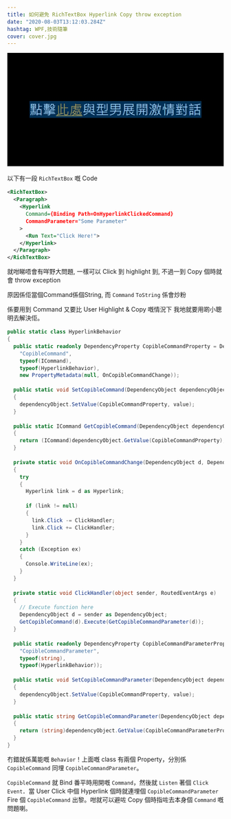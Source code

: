 ```yaml
---
title: 如何避免 RichTextBox Hyperlink Copy throw exception
date: "2020-08-03T13:12:03.284Z"
hashtag: WPF,技術隨筆
cover: cover.jpg
---
```


![如何避免 RichTextBox Hyperlink Copy throw exception](./cover.jpg)

以下有一段 `RichTextBox` 嘅 Code
```xml
<RichTextBox>
  <Paragraph>
    <Hyperlink
      Command={Binding Path=OnHyperlinkClickedCommand}
      CommandParameter="Some Parameter"
    >
      <Run Text="Click Here!">
    </Hyperlink>
  </Paragraph>
</RichTextBox>
```

就咁睇唔會有咩野大問題, 一樣可以 Click 到 highlight 到, 不過一到 Copy 個時就會 throw exception

原因係佢當個Command係個String, 而 `Command` `ToString` 係會炒粉

係要用到 Command 又要比 User Highlight & Copy 嘅情況下 我地就要用啲小聰明去解決佢。

```csharp
public static class HyperlinkBehavior
{
  public static readonly DependencyProperty CopibleCommandProperty = DependencyProperty.RegisterAttached(
    "CopibleCommand",
    typeof(ICommand),
    typeof(HyperlinkBehavior),
    new PropertyMetadata(null, OnCopibleCommandChange));

  public static void SetCopibleCommand(DependencyObject dependencyObject, ICommand value)
  {
    dependencyObject.SetValue(CopibleCommandProperty, value);
  }

  public static ICommand GetCopibleCommand(DependencyObject dependencyObject)
  {
    return (ICommand)dependencyObject.GetValue(CopibleCommandProperty);
  }

  private static void OnCopibleCommandChange(DependencyObject d, DependencyPropertyChangedEventArgs e)
  {
    try
    {
      Hyperlink link = d as Hyperlink;

      if (link != null)
      {
        link.Click -= ClickHandler;
        link.Click += ClickHandler;
      }
    }
    catch (Exception ex)
    {
      Console.WriteLine(ex);
    }
  }

  private static void ClickHandler(object sender, RoutedEventArgs e)
  {
    // Execute function here
    DependencyObject d = sender as DependencyObject;
    GetCopibleCommand(d).Execute(GetCopibleCommandParameter(d));
  }

  public static readonly DependencyProperty CopibleCommandParameterProperty = DependencyProperty.RegisterAttached(
    "CopibleCommandParameter",
    typeof(string),
    typeof(HyperlinkBehavior));

  public static void SetCopibleCommandParameter(DependencyObject dependencyObject, ICommand value)
  {
    dependencyObject.SetValue(CopibleCommandProperty, value);
  }

  public static string GetCopibleCommandParameter(DependencyObject dependencyObject)
  {
    return (string)dependencyObject.GetValue(CopibleCommandParameterProperty);
  }
}
```

冇錯就係萬能嘅 `Behavior`！上面嘅 class 有兩個 Property，分別係 `CopibleCommand` 同埋 `CopibleCommandParameter`。

`CopibleCommand` 就 Bind 番平時用開嘅 `Command`，然後就 `Listen` 著個 `Click Event`．當 User Click 中個 Hyperlink 個時就連埋個 `CopibleCommandParameter` Fire 個 `CopibleCommand` 出黎。咁就可以避咗 Copy 個時指咗去本身個 `Command` 嘅問題喇。